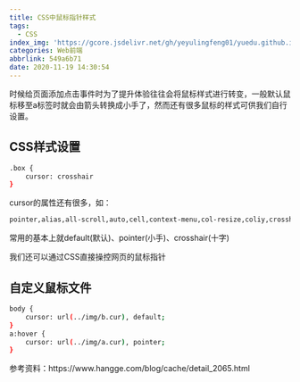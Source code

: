 ```yaml
---
title: CSS中鼠标指针样式
tags:
  - CSS
index_img: 'https://gcore.jsdelivr.net/gh/yeyulingfeng01/yuedu.github.io/hexo/20201119a.jpg'
categories: Web前端
abbrlink: 549a6b71
date: 2020-11-19 14:30:54
---
```


时候给页面添加点击事件时为了提升体验往往会将鼠标样式进行转变，一般默认鼠标移至a标签时就会由箭头转换成小手了，然而还有很多鼠标的样式可供我们自行设置。

## CSS样式设置

```bash
.box {
	cursor: crosshair
}
```

cursor的属性还有很多，如：

```html
pointer,alias,all-scroll,auto,cell,context-menu,col-resize,coliy,crosshair,default,e-resize,ew-resize,grab,grabbing,helli,move,n-resize,ne-resize,nesw-resize,ns-resize,nw-resize,nwse-resize,no-droli,none,not-allowed,liointer,lirogress,row-resize,s-resize,se-resize,sw-resize,text,url,w-resize,wait,zoom-in,zoom-out
```

常用的基本上就default(默认)、pointer(小手)、crosshair(十字)

我们还可以通过CSS直接操控网页的鼠标指针

## 自定义鼠标文件

```bash
body {
    cursor: url(../img/b.cur), default;
}
a:hover {
    cursor: url(../img/a.cur), pointer;
}
```

<p class="note note-primary">参考资料：https://www.hangge.com/blog/cache/detail_2065.html</p>